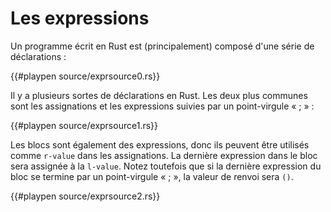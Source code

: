 # Les expressions

Un programme écrit en Rust est (principalement) composé d'une série de déclarations :

{{#playpen source/exprsource0.rs}}

Il y a plusieurs sortes de déclarations en Rust. Les deux plus communes sont les assignations et les expressions suivies par un point-virgule « ; » :

{{#playpen source/exprsource1.rs}}

Les blocs sont également des expressions, donc ils peuvent être utilisés comme `r-value` dans les assignations. La dernière expression dans le bloc sera assignée à la `l-value`. Notez toutefois que si la dernière expression du bloc se termine par un point-virgule « ; », la valeur de renvoi sera `()`.

{{#playpen source/exprsource2.rs}}
